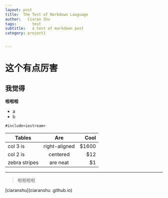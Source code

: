 ```yaml
---
layout: post
title:  The Test of Markdown Lauguage
author:   Ciaran Shu
tags: 		test
subtitle:  	a test of markdown post
category: project1


---
```



# 这个有点厉害

## 我觉得
**啦啦啦**
- a
- b
```
#include<iostream>
```

| Tables        | Are           | Cool  |
|------------- |:-------------:| -----:|
| col 3 is      | right-aligned | $1600 |
| col 2 is      | centered      |   $12 |
| zebra stripes | are neat      |    $1 |

***

>啦啦啦啦

[ciaranshu](ciaranshu
  .github.io)
